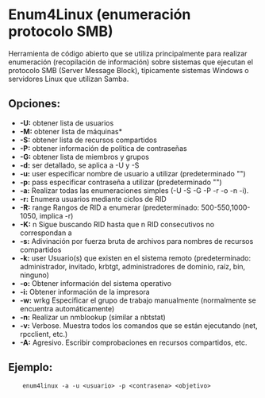  # Enum4Linux (enumeración protocolo SMB)
Herramienta de código abierto que se utiliza principalmente para realizar enumeración (recopilación de información) sobre sistemas que ejecutan el protocolo SMB (Server Message Block), típicamente sistemas Windows o servidores Linux que utilizan Samba.   

## Opciones:
- **-U:**  obtener lista de usuarios
- **-M:**  obtener lista de máquinas*
- **-S:**  obtener lista de recursos compartidos
- **-P:**  obtener información de política de contraseñas
- **-G:**  obtener lista de miembros y grupos
- **-d:**  ser detallado, se aplica a -U y -S
- **-u:**  user especificar nombre de usuario a utilizar (predeterminado "")
- **-p:**  pass especificar contraseña a utilizar (predeterminado "")
- **-a:** Realizar todas las enumeraciones simples (-U -S -G -P -r -o -n -i).
- **-r:** Enumera usuarios mediante ciclos de RID
- **-R:** range Rangos de RID a enumerar (predeterminado: 500-550,1000-1050, implica -r)
- **-K:** n Sigue buscando RID hasta que n RID consecutivos no correspondan a
- **-s:** Adivinación por fuerza bruta de archivos para nombres de recursos compartidos
- **-k:** user Usuario(s) que existen en el sistema remoto (predeterminado: administrador, invitado, krbtgt, administradores de dominio, raíz, bin, ninguno)
- **-o:** Obtener información del sistema operativo
- **-i:** Obtener información de la impresora
- **-w:** wrkg Especificar el grupo de trabajo manualmente (normalmente se encuentra automáticamente)
- **-n:** Realizar un nmblookup (similar a nbtstat)
- **-v:** Verbose. Muestra todos los comandos que se están ejecutando (net, rpcclient, etc.)
- **-A:** Agresivo. Escribir comprobaciones en recursos compartidos, etc.


## Ejemplo:

        enum4linux -a -u <usuario> -p <contrasena> <objetivo> 
